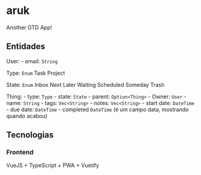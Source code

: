 # aruk
Another GTD App!


## Entidades

User:
    - email: `String`

Type: `Enum`
    Task
    Project

State: `Enum`
    Inbox
    Next
    Later
    Waiting
    Scheduled
    Someday
    Trash

Thing:
    - type: `Type`
    - state: `State`
    - parent: `Option<Thing>`
    - Owner: `User`
    - name: `String`
    - tags: `Vec<String>`
    - notes: `Vec<String>`
    - start date: `DateTime`
    - due date: `DateTime`
    - completed `DateTime`
        (é um campo data, mostrando quando acabou)


## Tecnologias

### Frontend

VueJS + TypeScript + PWA + Vuetify